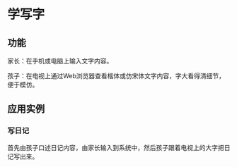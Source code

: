 # 学写字

## 功能

家长：在手机或电脑上输入文字内容。

孩子：在电视上通过Web浏览器查看楷体或仿宋体文字内容，字大看得清细节，便于模仿。

## 应用实例

### 写日记

首先由孩子口述日记内容，由家长输入到系统中，然后孩子跟着电视上的大字把日记写出来。